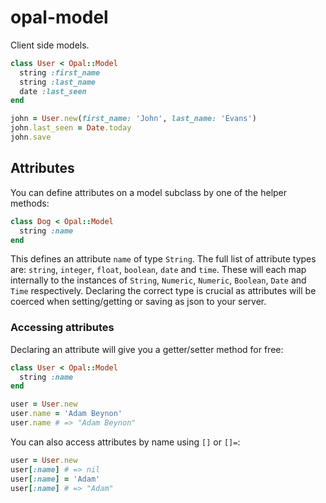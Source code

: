 # opal-model

Client side models.

```ruby
class User < Opal::Model
  string :first_name
  string :last_name
  date :last_seen
end

john = User.new(first_name: 'John', last_name: 'Evans')
john.last_seen = Date.today
john.save
```

## Attributes

You can define attributes on a model subclass by one of the helper methods:

```ruby
class Dog < Opal::Model
  string :name
end
```

This defines an attribute `name` of type `String`. The full list of attribute
types are: `string`, `integer`, `float`, `boolean`, `date` and `time`. These
will each map internally to the instances of `String`, `Numeric`, `Numeric`,
`Boolean`, `Date` and `Time` respectively. Declaring the correct type is
crucial as attributes will be coerced when setting/getting or saving as json
to your server.

### Accessing attributes

Declaring an attribute will give you a getter/setter method for free:

```ruby
class User < Opal::Model
  string :name
end

user = User.new
user.name = 'Adam Beynon'
user.name # => "Adam Beynon"
```
You can also access attributes by name using `[]` or `[]=`:

```ruby
user = User.new
user[:name] # => nil
user[:name] = 'Adam'
user[:name] # => "Adam"
```
